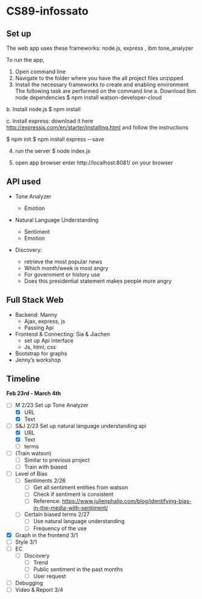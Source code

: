 # CS89-infossato

## Set up

The web app uses these frameworks: node.js, express , ibm tone_analyzer

To run the app,
1. Open command line
2. Navigate to the folder where you have the all project files unzipped
3. Install the necessary frameworks to create and enabling environment
The following task are performed on the command line
a. Download Ibm node dependencies
$ npm install watson-developer-cloud

b. Install node.js
$ npm install

c. Install express: download it here http://expressjs.com/en/starter/installing.html and follow the instructions

$ npm init
$ npm install express --save


4. run the server
$ node index.js

5. open app browser
enter http://localhost:8081/ on your browser

## API used
- Tone Analyzer
	- Emotion
- Natural Language Understanding
	- Sentiment
	- Emotion

- Discovery:
	- retrieve the most popular news
	- Which month/week is most angry
	- For government or history use
	- Does this presidential statement makes people more angry


## Full Stack Web
- Backend: Manny
	- Ajax, express, js
	- Passing Api
- Frontend & Connecting: Sia & Jiachen
	- set up Api interface
	- Js, html, css
- Bootstrap for graphs
- Jenny’s workshop

## Timeline
**Feb 23rd - March 4th**

- [ ] M 2/23 Set up Tone Analyzer
	- [x] URL
	- [x] Text
- [ ] S&J 2/23 Set up natural language understanding api
	- [x] URL
	- [x] Text
	- [ ] terms
- [ ] (Train watson)
	- [ ] Similar to previous project
	- [ ] Train with biased
- [ ] Level of Bias
	- [ ] Sentiments 2/26
		- [ ] Get all sentiment entities from watson
		- [ ] Check if sentiment is consistent
		- [ ] Reference: https://www.julienphalip.com/blog/identifying-bias-in-the-media-with-sentiment/
	- [ ] Certain biased terms 2/27
		- [ ] Use natural language understanding
		- [ ] Frequency of the use
- [x] Graph in the frontend 3/1
- [ ] Style 3/1
- [ ] EC
	- [ ] Discovery
		- [ ] Trend
		- [ ] Public sentiment in the past months
		- [ ] User request
- [ ] Debugging
- [ ] Video & Report 3/4
